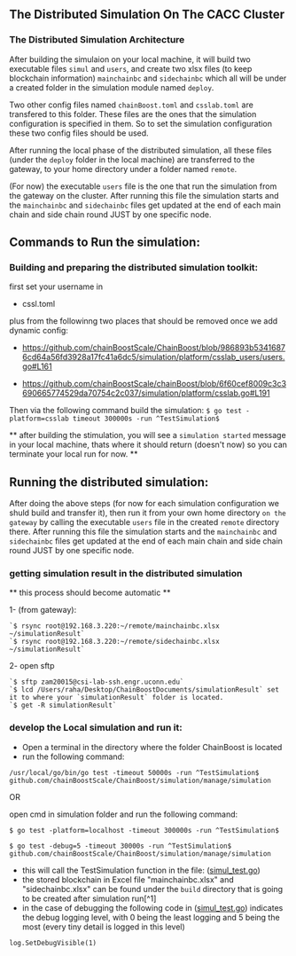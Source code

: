 

## The Distributed Simulation On The CACC Cluster ##


### The Distributed Simulation Architecture

After building the simulaion on your local machine, it will build two executable files `simul` and `users`, and create two xlsx files (to keep blockchain information) `mainchainbc` and `sidechainbc` which all will be under a created folder in the simulation module named `deploy`. 

Two other config files named `chainBoost.toml` and `csslab.toml` are transfered to this folder. These files are the ones that the simulation configuration is specified in them. So to set the simulation configuration these two config files should be used. 

After running the local phase of the distributed simulation, all these files (under the `deploy` folder in the local machine) are transferred to the gateway, to your home directory under a folder named `remote`. 

(For now) the executable `users` file is the one that run the simulation from the gateway on the cluster. After running this file the simulation starts and the `mainchainbc` and `sidechainbc` files get updated at the end of each main chain and side chain round JUST by one specific node.

## Commands to Run the simulation:

### Building and preparing the distributed simulation toolkit:

first set your username in

- cssl.toml 

plus from the followinng two places that should be removed once we add dynamic config: 

- https://github.com/chainBoostScale/ChainBoost/blob/986893b53416876cd64a56fd3928a17fc41a6dc5/simulation/platform/csslab_users/users.go#L161

- https://github.com/chainBoostScale/chainBoost/blob/6f60cef8009c3c3690665774529da70754c2c037/simulation/platform/csslab.go#L191


Then via the following command build the simulation:
`$ go test -platform=csslab timeout 300000s -run ^TestSimulation$`

** after building the stimulation, you will see a `simulation started` message in your local machine,  thats where it should return (doesn't now) so you can terminate your local run for now. **

## Running the distributed simulation:

After doing the above steps (for now for each simulation configuration we shuld build and transfer it), then run it from your own home directory `on the gateway` by calling the executable `users` file in the created `remote` directory there. After running this file the simulation starts and the `mainchainbc` and `sidechainbc` files get updated at the end of each main chain and side chain round JUST by one specific node.

### getting simulation result in the distributed simulation

** this process should become automatic **

1- (from gateway):

    `$ rsync root@192.168.3.220:~/remote/mainchainbc.xlsx ~/simulationResult`
    `$ rsync root@192.168.3.220:~/remote/sidechainbc.xlsx ~/simulationResult`

2- open sftp

    `$ sftp zam20015@csi-lab-ssh.engr.uconn.edu`
    `$ lcd /Users/raha/Desktop/ChainBoostDocuments/simulationResult` set it to where your `simulationResult` folder is located.
    `$ get -R simulationResult`


### develop the Local simulation and run it:

- Open a terminal in the directory where the folder ChainBoost is located
- run the following command: 

```
/usr/local/go/bin/go test -timeout 50000s -run ^TestSimulation$ github.com/chainBoostScale/ChainBoost/simulation/manage/simulation
```
OR

open cmd in simulation folder and run the following command:

`$ go test -platform=localhost -timeout 300000s -run ^TestSimulation$`

`$ go test -debug=5 -timeout 30000s -run ^TestSimulation$ github.com/chainBoostScale/ChainBoost/simulation/manage/simulation`

- this will call the TestSimulation function in the file: ([simul_test.go](https://github.com/chainBstSc/ChainBoost/blob/master/simulation/manage/simulation/simul_test.go))
- the stored blockchain in Excel file "mainchainbc.xlsx" and "sidechainbc.xlsx" can be found under the `build` directory that is going to be created after simulation run[^1]
- in the case of debugging the following code in ([simul_test.go](https://github.com/chainBstSc/ChainBoost/blob/master/simulation/manage/simulation/simul_test.go)) indicates the debug logging level, with 0 being the least logging and 5 being the most (every tiny detail is logged in this level)

```
log.SetDebugVisible(1)
```
